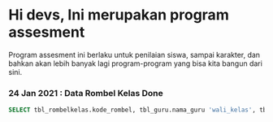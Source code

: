 # Hi devs, Ini merupakan program assesment
Program assesment ini berlaku untuk penilaian siswa, sampai karakter, dan bahkan akan lebih banyak lagi program-program yang bisa kita bangun dari sini.

### 24 Jan 2021 : Data Rombel Kelas Done
```.sql
SELECT tbl_rombelkelas.kode_rombel, tbl_guru.nama_guru 'wali_kelas', tbl_jenjang.jenjang, tbl_datasiswa.id_siswa, tbl_datasiswa.nis, tbl_datasiswa.nama_siswa, tbl_detailrombel.tipe_anggota, tbl_detailrombel.kode_jurusan, tbl_kelas.kode_kelas, tbl_kelas.kelas, tbl_angkatan.angkatan, tbl_tahunajaran.tahunajaran FROM tbl_detailrombel JOIN tbl_rombelkelas ON tbl_rombelkelas.kode_rombel=tbl_detailrombel.kode_rombel JOIN tbl_datasiswa ON tbl_datasiswa.id_siswa=tbl_detailrombel.id_siswa JOIN tbl_angkatan ON tbl_angkatan.kode_angkatan=tbl_rombelkelas.kode_angkatan JOIN tbl_tahunajaran ON tbl_tahunajaran.kode_tahunajaran=tbl_rombelkelas.kode_tahunajaran JOIN tbl_guru ON tbl_guru.id_guru=tbl_rombelkelas.id_guru JOIN tbl_jenjang ON tbl_jenjang.kode_jenjang=tbl_rombelkelas.kode_jenjang JOIN tbl_kelas ON tbl_kelas.kode_kelas=tbl_rombelkelas.kode_kelas WHERE tbl_rombelkelas.kode_rombel = '1819-A1'
```